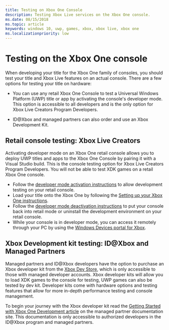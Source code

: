 ```yaml
---
title: Testing on Xbox One Console
description: Testing Xbox Live services on the Xbox One console.
ms.date: 08/15/2018
ms.topic: article
keywords: windows 10, uwp, games, xbox, xbox live, xbox one
ms.localizationpriority: low
---
```


# Testing on the Xbox One console

When developing your title for the Xbox One family of consoles, you should test your title and Xbox Live features on an actual console. There are a few options for testing your title on hardware:

* You can use any retail Xbox One Console to test a Universal Windows Platform (UWP) title or app by activating the console's developer mode. This option is accessible to all developers and is the only option for Xbox Live Creators Program Developers.

* ID@Xbox and managed partners can also order and use an Xbox Development Kit.


## Retail console testing: Xbox Live Creators

Activating developer mode on an Xbox One retail console allows you to deploy UWP titles and apps to the Xbox One Console by pairing it with a Visual Studio build. This is the console testing option for Xbox Live Creators Program Developers. You will not be able to test XDK games on a retail Xbox One console.

* Follow the [developer mode activation instructions](https://docs.microsoft.com/windows/uwp/xbox-apps/devkit-activation) to allow development testing on your retail console.  
* Load your title onto the Xbox One by following the [Setting up your Xbox One instructions](https://docs.microsoft.com/windows/uwp/xbox-apps/development-environment-setup#setting-up-your-xbox-one).  
* Follow the [developer mode deactivation instructions](https://docs.microsoft.com/en-us/windows/uwp/xbox-apps/devkit-deactivation.md) to put your console back into retail mode or uninstall the development environment on your retail console.  
* While your console is in developer mode, you can access it remotely through your PC by using the [Windows Devices portal for Xbox](https://docs.microsoft.com/windows/uwp/debug-test-perf/device-portal-xbox).  


## Xbox Development kit testing: ID@Xbox and Managed Partners

Managed partners and ID@Xbox developers have the option to purchase an Xbox developer kit from the [Xbox Dev Store](https://gamedevstore.partners.extranet.microsoft.com/), which is only accessible to those with managed developer accounts. Xbox developer kits will allow you to load XDK games to the console for testing, UWP games can also be tested by dev kit. Developer kits come with hardware options and testing features that allow for more in-depth performance testing and console management.

To begin your journey with the Xbox developer kit read the [Getting Started with Xbox One Development article](https://developer.microsoft.com/en-us/games/xbox/docs/xdk/atoc-getting-started) on the managed partner documentation site. This documentation is only accessible to authorized developers in the ID@Xbox program and managed partners.
